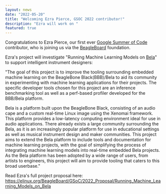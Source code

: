 ```yaml
---
layout: news
date: "2022-05-20"
title: "Welcoming Ezra Pierce, GSOC 2022 contributor!"
description: "Ezra will work on "
featured: true
---
```

<script> import CaptionedImage from "../../components/Images/CaptionedImage.svelte" </script>

Congratulations to Ezra Pierce, our first ever <a href="https://summerofcode.withgoogle.com/" target="_blank">Google Summer of Code</a> contributor, who is joining us via the <a href="https://beagleboard.org/" target="_blank">BeagleBoard</a> foundation.

<CaptionedImage
  src="images/people/ezra.jpeg"
  alt="Ezra Pierce."
  caption="Ezra Pierce"/>

Ezra's project will investigate "Running Machine Learning Models on <a href="https://bela.io/" target="_blank">Bela</a>" to support intelligent instrument designers:

"The goal of this project is to improve the tooling surrounding embedded machine learning on the BeagleBone Black(BBB)/Bela to aid its community in experimenting with machine learning applications for their projects. The specific developer tools chosen for this project are an inference benchmarking tool as well as a perf-based profiler developed for the BBB/Bela platform.

Bela is a platform built upon the BeagleBone Black, consisting of an audio cape and a custom real-time Linux image using the Xenomai framework. This platform provides a low-latency computing environment ideal for use in audio applications. There already exists a large community surrounding the Bela, as it is an increasingly popular platform for use in educational settings as well as musical instrument design and maker communities. This project aims to extend the Bela platform to include tools and documentation for machine learning projects, with the goal of simplifying the process of integrating machine learning models into real-time embedded Bela projects. As the Bela platform has been adopted by a wide range of users, from artists to engineers, this project will aim to provide tooling that caters to this broad userbase."

Read Ezra's full project proposal here: https://elinux.org/BeagleBoard/GSoC/2022_Proposal/Running_Machine_Learning_Models_on_Bela
